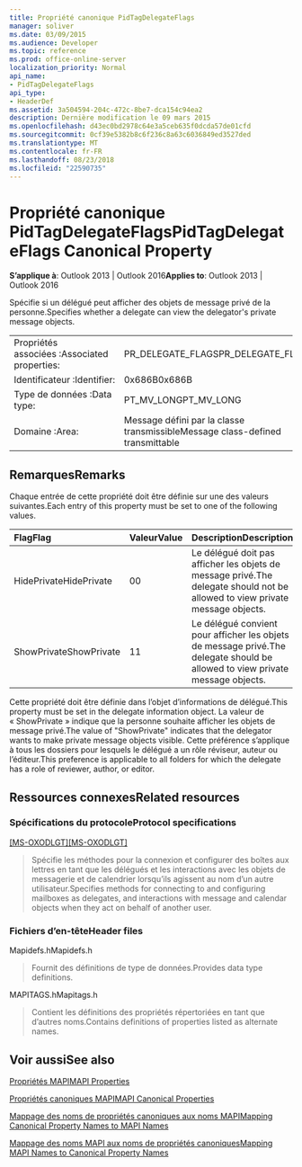 ```yaml
---
title: Propriété canonique PidTagDelegateFlags
manager: soliver
ms.date: 03/09/2015
ms.audience: Developer
ms.topic: reference
ms.prod: office-online-server
localization_priority: Normal
api_name:
- PidTagDelegateFlags
api_type:
- HeaderDef
ms.assetid: 3a504594-204c-472c-8be7-dca154c94ea2
description: Dernière modification le 09 mars 2015
ms.openlocfilehash: d43ec0bd2978c64e3a5ceb635f0dcda57de01cfd
ms.sourcegitcommit: 0cf39e5382b8c6f236c8a63c6036849ed3527ded
ms.translationtype: MT
ms.contentlocale: fr-FR
ms.lasthandoff: 08/23/2018
ms.locfileid: "22590735"
---
```

# <a name="pidtagdelegateflags-canonical-property"></a><span data-ttu-id="9d07d-103">Propriété canonique PidTagDelegateFlags</span><span class="sxs-lookup"><span data-stu-id="9d07d-103">PidTagDelegateFlags Canonical Property</span></span>

  
  
<span data-ttu-id="9d07d-104">**S’applique à**: Outlook 2013 | Outlook 2016</span><span class="sxs-lookup"><span data-stu-id="9d07d-104">**Applies to**: Outlook 2013 | Outlook 2016</span></span> 
  
<span data-ttu-id="9d07d-105">Spécifie si un délégué peut afficher des objets de message privé de la personne.</span><span class="sxs-lookup"><span data-stu-id="9d07d-105">Specifies whether a delegate can view the delegator's private message objects.</span></span>
  
|||
|:-----|:-----|
|<span data-ttu-id="9d07d-106">Propriétés associées :</span><span class="sxs-lookup"><span data-stu-id="9d07d-106">Associated properties:</span></span>  <br/> |<span data-ttu-id="9d07d-107">PR_DELEGATE_FLAGS</span><span class="sxs-lookup"><span data-stu-id="9d07d-107">PR_DELEGATE_FLAGS</span></span>  <br/> |
|<span data-ttu-id="9d07d-108">Identificateur :</span><span class="sxs-lookup"><span data-stu-id="9d07d-108">Identifier:</span></span>  <br/> |<span data-ttu-id="9d07d-109">0x686B</span><span class="sxs-lookup"><span data-stu-id="9d07d-109">0x686B</span></span>  <br/> |
|<span data-ttu-id="9d07d-110">Type de données :</span><span class="sxs-lookup"><span data-stu-id="9d07d-110">Data type:</span></span>  <br/> |<span data-ttu-id="9d07d-111">PT_MV_LONG</span><span class="sxs-lookup"><span data-stu-id="9d07d-111">PT_MV_LONG</span></span>  <br/> |
|<span data-ttu-id="9d07d-112">Domaine :</span><span class="sxs-lookup"><span data-stu-id="9d07d-112">Area:</span></span>  <br/> |<span data-ttu-id="9d07d-113">Message défini par la classe transmissible</span><span class="sxs-lookup"><span data-stu-id="9d07d-113">Message class-defined transmittable</span></span>  <br/> |
   
## <a name="remarks"></a><span data-ttu-id="9d07d-114">Remarques</span><span class="sxs-lookup"><span data-stu-id="9d07d-114">Remarks</span></span>

<span data-ttu-id="9d07d-115">Chaque entrée de cette propriété doit être définie sur une des valeurs suivantes.</span><span class="sxs-lookup"><span data-stu-id="9d07d-115">Each entry of this property must be set to one of the following values.</span></span>
  
|<span data-ttu-id="9d07d-116">**Flag**</span><span class="sxs-lookup"><span data-stu-id="9d07d-116">**Flag**</span></span>|<span data-ttu-id="9d07d-117">**Valeur**</span><span class="sxs-lookup"><span data-stu-id="9d07d-117">**Value**</span></span>|<span data-ttu-id="9d07d-118">**Description**</span><span class="sxs-lookup"><span data-stu-id="9d07d-118">**Description**</span></span>|
|:-----|:-----|:-----|
|<span data-ttu-id="9d07d-119">HidePrivate</span><span class="sxs-lookup"><span data-stu-id="9d07d-119">HidePrivate</span></span>  <br/> |<span data-ttu-id="9d07d-120">0</span><span class="sxs-lookup"><span data-stu-id="9d07d-120">0</span></span>  <br/> |<span data-ttu-id="9d07d-121">Le délégué doit pas afficher les objets de message privé.</span><span class="sxs-lookup"><span data-stu-id="9d07d-121">The delegate should not be allowed to view private message objects.</span></span>  <br/> |
|<span data-ttu-id="9d07d-122">ShowPrivate</span><span class="sxs-lookup"><span data-stu-id="9d07d-122">ShowPrivate</span></span>  <br/> |<span data-ttu-id="9d07d-123">1</span><span class="sxs-lookup"><span data-stu-id="9d07d-123">1</span></span>  <br/> |<span data-ttu-id="9d07d-124">Le délégué convient pour afficher les objets de message privé.</span><span class="sxs-lookup"><span data-stu-id="9d07d-124">The delegate should be allowed to view private message objects.</span></span>  <br/> |
   
<span data-ttu-id="9d07d-125">Cette propriété doit être définie dans l’objet d’informations de délégué.</span><span class="sxs-lookup"><span data-stu-id="9d07d-125">This property must be set in the delegate information object.</span></span> <span data-ttu-id="9d07d-126">La valeur de « ShowPrivate » indique que la personne souhaite afficher les objets de message privé.</span><span class="sxs-lookup"><span data-stu-id="9d07d-126">The value of "ShowPrivate" indicates that the delegator wants to make private message objects visible.</span></span> <span data-ttu-id="9d07d-127">Cette préférence s’applique à tous les dossiers pour lesquels le délégué a un rôle réviseur, auteur ou l’éditeur.</span><span class="sxs-lookup"><span data-stu-id="9d07d-127">This preference is applicable to all folders for which the delegate has a role of reviewer, author, or editor.</span></span>
  
## <a name="related-resources"></a><span data-ttu-id="9d07d-128">Ressources connexes</span><span class="sxs-lookup"><span data-stu-id="9d07d-128">Related resources</span></span>

### <a name="protocol-specifications"></a><span data-ttu-id="9d07d-129">Spécifications du protocole</span><span class="sxs-lookup"><span data-stu-id="9d07d-129">Protocol specifications</span></span>

<span data-ttu-id="9d07d-130">[[MS-OXODLGT]](http://msdn.microsoft.com/library/01a89b11-9c43-4c40-b147-8f6a1ef5a44f%28Office.15%29.aspx)</span><span class="sxs-lookup"><span data-stu-id="9d07d-130">[[MS-OXODLGT]](http://msdn.microsoft.com/library/01a89b11-9c43-4c40-b147-8f6a1ef5a44f%28Office.15%29.aspx)</span></span>
  
> <span data-ttu-id="9d07d-131">Spécifie les méthodes pour la connexion et configurer des boîtes aux lettres en tant que les délégués et les interactions avec les objets de messagerie et de calendrier lorsqu’ils agissent au nom d’un autre utilisateur.</span><span class="sxs-lookup"><span data-stu-id="9d07d-131">Specifies methods for connecting to and configuring mailboxes as delegates, and interactions with message and calendar objects when they act on behalf of another user.</span></span>
    
### <a name="header-files"></a><span data-ttu-id="9d07d-132">Fichiers d’en-tête</span><span class="sxs-lookup"><span data-stu-id="9d07d-132">Header files</span></span>

<span data-ttu-id="9d07d-133">Mapidefs.h</span><span class="sxs-lookup"><span data-stu-id="9d07d-133">Mapidefs.h</span></span>
  
> <span data-ttu-id="9d07d-134">Fournit des définitions de type de données.</span><span class="sxs-lookup"><span data-stu-id="9d07d-134">Provides data type definitions.</span></span>
    
<span data-ttu-id="9d07d-135">MAPITAGS.h</span><span class="sxs-lookup"><span data-stu-id="9d07d-135">Mapitags.h</span></span>
  
> <span data-ttu-id="9d07d-136">Contient les définitions des propriétés répertoriées en tant que d’autres noms.</span><span class="sxs-lookup"><span data-stu-id="9d07d-136">Contains definitions of properties listed as alternate names.</span></span>
    
## <a name="see-also"></a><span data-ttu-id="9d07d-137">Voir aussi</span><span class="sxs-lookup"><span data-stu-id="9d07d-137">See also</span></span>



[<span data-ttu-id="9d07d-138">Propriétés MAPI</span><span class="sxs-lookup"><span data-stu-id="9d07d-138">MAPI Properties</span></span>](mapi-properties.md)
  
[<span data-ttu-id="9d07d-139">Propriétés canoniques MAPI</span><span class="sxs-lookup"><span data-stu-id="9d07d-139">MAPI Canonical Properties</span></span>](mapi-canonical-properties.md)
  
[<span data-ttu-id="9d07d-140">Mappage des noms de propriétés canoniques aux noms MAPI</span><span class="sxs-lookup"><span data-stu-id="9d07d-140">Mapping Canonical Property Names to MAPI Names</span></span>](mapping-canonical-property-names-to-mapi-names.md)
  
[<span data-ttu-id="9d07d-141">Mappage des noms MAPI aux noms de propriétés canoniques</span><span class="sxs-lookup"><span data-stu-id="9d07d-141">Mapping MAPI Names to Canonical Property Names</span></span>](mapping-mapi-names-to-canonical-property-names.md)

